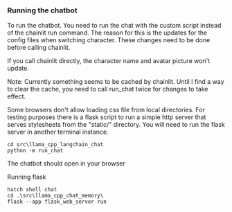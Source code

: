 ### Running the chatbot
To run the chatbot. You need to run the chat with the custom script instead of the chainlit run command.
The reason for this is the updates for the config files when switching character. 
These changes need to be done before calling chainlit.

If you call chainlit directly, the character name and avatar picture won't update.

Note: Currently something seems to be cached by chainlit. Until I find a way to clear the cache,
you need to call run_chat twice for changes to take effect.

Some browsers don't allow loading css file from local directories. For testing purposes there is a flask script to run a simple http server that serves stylesheets from the "static/" directory. You will need to run the flask server in another terminal instance.

```
cd src\llama_cpp_langchain_chat
python -m run_chat
```

The chatbot should open in your browser<BR>

Running flask
```
hatch shell chat
cd .\src\llama_cpp_chat_memory\
flask --app flask_web_server run
```